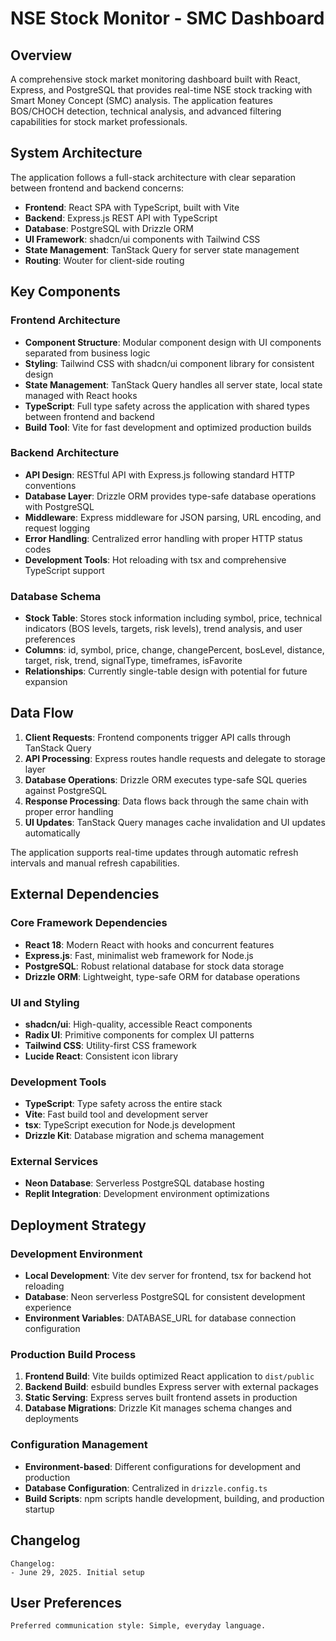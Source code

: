 # NSE Stock Monitor - SMC Dashboard

## Overview

A comprehensive stock market monitoring dashboard built with React, Express, and PostgreSQL that provides real-time NSE stock tracking with Smart Money Concept (SMC) analysis. The application features BOS/CHOCH detection, technical analysis, and advanced filtering capabilities for stock market professionals.

## System Architecture

The application follows a full-stack architecture with clear separation between frontend and backend concerns:

- **Frontend**: React SPA with TypeScript, built with Vite
- **Backend**: Express.js REST API with TypeScript
- **Database**: PostgreSQL with Drizzle ORM
- **UI Framework**: shadcn/ui components with Tailwind CSS
- **State Management**: TanStack Query for server state management
- **Routing**: Wouter for client-side routing

## Key Components

### Frontend Architecture
- **Component Structure**: Modular component design with UI components separated from business logic
- **Styling**: Tailwind CSS with shadcn/ui component library for consistent design
- **State Management**: TanStack Query handles all server state, local state managed with React hooks
- **TypeScript**: Full type safety across the application with shared types between frontend and backend
- **Build Tool**: Vite for fast development and optimized production builds

### Backend Architecture
- **API Design**: RESTful API with Express.js following standard HTTP conventions
- **Database Layer**: Drizzle ORM provides type-safe database operations with PostgreSQL
- **Middleware**: Express middleware for JSON parsing, URL encoding, and request logging
- **Error Handling**: Centralized error handling with proper HTTP status codes
- **Development Tools**: Hot reloading with tsx and comprehensive TypeScript support

### Database Schema
- **Stock Table**: Stores stock information including symbol, price, technical indicators (BOS levels, targets, risk levels), trend analysis, and user preferences
- **Columns**: id, symbol, price, change, changePercent, bosLevel, distance, target, risk, trend, signalType, timeframes, isFavorite
- **Relationships**: Currently single-table design with potential for future expansion

## Data Flow

1. **Client Requests**: Frontend components trigger API calls through TanStack Query
2. **API Processing**: Express routes handle requests and delegate to storage layer
3. **Database Operations**: Drizzle ORM executes type-safe SQL queries against PostgreSQL
4. **Response Processing**: Data flows back through the same chain with proper error handling
5. **UI Updates**: TanStack Query manages cache invalidation and UI updates automatically

The application supports real-time updates through automatic refresh intervals and manual refresh capabilities.

## External Dependencies

### Core Framework Dependencies
- **React 18**: Modern React with hooks and concurrent features
- **Express.js**: Fast, minimalist web framework for Node.js
- **PostgreSQL**: Robust relational database for stock data storage
- **Drizzle ORM**: Lightweight, type-safe ORM for database operations

### UI and Styling
- **shadcn/ui**: High-quality, accessible React components
- **Radix UI**: Primitive components for complex UI patterns
- **Tailwind CSS**: Utility-first CSS framework
- **Lucide React**: Consistent icon library

### Development Tools
- **TypeScript**: Type safety across the entire stack
- **Vite**: Fast build tool and development server
- **tsx**: TypeScript execution for Node.js development
- **Drizzle Kit**: Database migration and schema management

### External Services
- **Neon Database**: Serverless PostgreSQL database hosting
- **Replit Integration**: Development environment optimizations

## Deployment Strategy

### Development Environment
- **Local Development**: Vite dev server for frontend, tsx for backend hot reloading
- **Database**: Neon serverless PostgreSQL for consistent development experience
- **Environment Variables**: DATABASE_URL for database connection configuration

### Production Build Process
1. **Frontend Build**: Vite builds optimized React application to `dist/public`
2. **Backend Build**: esbuild bundles Express server with external packages
3. **Static Serving**: Express serves built frontend assets in production
4. **Database Migrations**: Drizzle Kit manages schema changes and deployments

### Configuration Management
- **Environment-based**: Different configurations for development and production
- **Database Configuration**: Centralized in `drizzle.config.ts`
- **Build Scripts**: npm scripts handle development, building, and production startup

## Changelog

```
Changelog:
- June 29, 2025. Initial setup
```

## User Preferences

```
Preferred communication style: Simple, everyday language.
```